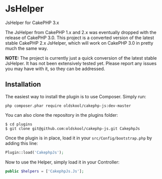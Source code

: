 JsHelper
========

JsHelper for CakePHP 3.x

The JsHelper from CakePHP 1.x and 2.x was eventually dropped with the release of CakePHP 3.0.
This project is a converted version of the latest stable CakePHP 2.x JsHelper, which will work on CakePHP 3.0 in pretty much the same way.

**NOTE:** The project is currently just a quick conversion of the latest stable JsHelper. It has not been extensively tested yet. Please report any issues you may have with it, so they can be addressed.

Installation
------------

The easiest way to install the plugin is to use Composer. Simply run:

```
php composer.phar require oldskool/cakephp-js:dev-master
```

You can also clone the repository in the plugins folder:

```
$ cd plugins
$ git clone git@github.com:oldskool/cakephp-js.git CakephpJs
```

Once the plugin is in place, load it in your `src/Config/bootstrap.php` by adding this line:

```php
Plugin::load('CakephpJs');
```

Now to use the Helper, simply load it in your Controller:

```php
public $helpers = ['CakephpJs.Js'];
```
